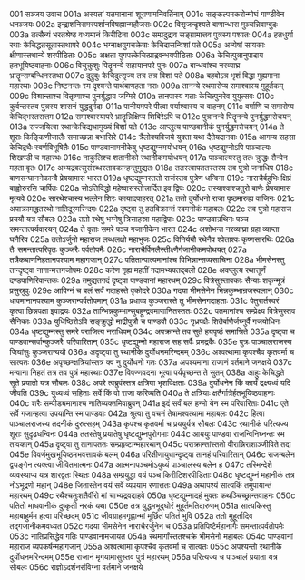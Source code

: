 001	सञ्जय उवाच
001a	अस्यतां यतमानानां शूराणामनिवर्तिनाम्
001c	सङ्कल्पमकरोन्मोघं गाण्डीवेन धनञ्जयः
002a	इन्द्राशनिसमस्पर्शानविषह्यान्महौजसः
002c	विसृजन्दृश्यते बाणान्धारा मुञ्चन्निवाम्बुदः
003a	तत्सैन्यं भरतश्रेष्ठ वध्यमानं किरीटिना
003c	सम्प्रदुद्राव सङ्ग्रामात्तव पुत्रस्य पश्यतः
004a	हतधुर्या रथाः केचिद्धतसूतास्तथापरे
004c	भग्नाक्षयुगचक्रेषाः केचिदासन्विशां पते
005a	अन्येषां सायकाः क्षीणास्तथान्ये शरपीडिताः
005c	अक्षता युगपत्केचित्प्राद्रवन्भयपीडिताः
006a	केचित्पुत्रानुपादाय हतभूयिष्ठवाहनाः
006c	विचुक्रुशुः पितॄनन्ये सहायानपरे पुनः
007a	बान्धवांश्च नरव्याघ्र भ्रातॄन्सम्बन्धिनस्तथा
007c	दुद्रुवुः केचिदुत्सृज्य तत्र तत्र विशां पते
008a	बहवोऽत्र भृशं विद्धा मुह्यमाना महारथाः
008c	निष्टनन्तः स्म दृश्यन्ते पार्थबाणहता नराः
009a	तानन्ये रथमारोप्य समाश्वास्य मुहूर्तकम्
009c	विश्रान्ताश्च वितृष्णाश्च पुनर्युद्धाय जग्मिरे
010a	तानपास्य गताः केचित्पुनरेव युयुत्सवः
010c	कुर्वन्तस्तव पुत्रस्य शासनं युद्धदुर्मदाः
011a	पानीयमपरे पीत्वा पर्याश्वास्य च वाहनम्
011c	वर्माणि च समारोप्य केचिद्भरतसत्तम
012a	समाश्वास्यापरे भ्रातॄन्निक्षिप्य शिबिरेऽपि च
012c	पुत्रानन्ये पितॄनन्ये पुनर्युद्धमरोचयन्
013a	सज्जयित्वा रथान्केचिद्यथामुख्यं विशां पते
013c	आप्लुत्य पाण्डवानीकं पुनर्युद्धमरोचयन्
014a	ते शूराः किङ्किणीजालैः समाच्छन्ना बभासिरे
014c	त्रैलोक्यविजये युक्ता यथा दैतेयदानवाः
015a	आगम्य सहसा केचिद्रथैः स्वर्णविभूषितैः
015c	पाण्डवानामनीकेषु धृष्टद्युम्नमयोधयन्
016a	धृष्टद्युम्नोऽपि पाञ्चाल्यः शिखण्डी च महारथः
016c	नाकुलिश्च शतानीको रथानीकमयोधयन्
017a	पाञ्चाल्यस्तु ततः क्रुद्धः सैन्येन महता वृतः
017c	अभ्यद्रवत्सुसंरब्धस्तावकान्हन्तुमुद्यतः
018a	ततस्त्वापततस्तस्य तव पुत्रो जनाधिप
018c	बाणसन्घाननेकान्वै प्रेषयामास भारत
019a	धृष्टद्युम्नस्ततो राजंस्तव पुत्रेण धन्विना
019c	नाराचैर्बहुभिः क्षिप्रं बाह्वोरुरसि चार्पितः
020a	सोऽतिविद्धो महेष्वासस्तोत्त्रार्दित इव द्विपः
020c	तस्याश्वांश्चतुरो बाणैः प्रेषयामास मृत्यवे
020e	सारथेश्चास्य भल्लेन शिरः कायादपाहरत्
021a	ततो दुर्योधनो राजा पृष्ठमारुह्य वाजिनः
021c	अपाक्रामद्धतरथो नातिदूरमरिन्दमः
022a	दृष्ट्वा तु हतविक्रान्तं स्वमनीकं महाबलः
022c	तव पुत्रो महाराज प्रययौ यत्र सौबलः
023a	ततो रथेषु भग्नेषु त्रिसाहस्रा महाद्विपाः
023c	पाण्डवान्रथिनः पञ्च समन्तात्पर्यवारयन्
024a	ते वृताः समरे पञ्च गजानीकेन भारत
024c	अशोभन्त नरव्याघ्रा ग्रहा व्याप्ता घनैरिव
025a	ततोऽर्जुनो महाराज लब्धलक्षो महाभुजः
025c	विनिर्ययौ रथेनैव श्वेताश्वः कृष्णसारथिः
026a	तैः समन्तात्परिवृतः कुञ्जरैः पर्वतोपमैः
026c	नाराचैर्विमलैस्तीक्ष्णैर्गजानीकमपोथयत्
027a	तत्रैकबाणनिहतानपश्याम महागजान्
027c	पतितान्पात्यमानांश्च विभिन्नान्सव्यसाचिना
028a	भीमसेनस्तु तान्दृष्ट्वा नागान्मत्तगजोपमः
028c	करेण गृह्य महतीं गदामभ्यपतद्बली
028e	अवप्लुत्य रथात्तूर्णं दण्डपाणिरिवान्तकः
029a	तमुद्यतगदं दृष्ट्वा पाण्डवानां महारथम्
029c	वित्रेसुस्तावकाः सैन्याः शकृन्मूत्रं प्रसुस्रुवुः
029e	आविग्नं च बलं सर्वं गदाहस्ते वृकोदरे
030a	गदया भीमसेनेन भिन्नकुम्भान्रजस्वलान्
030c	धावमानानपश्याम कुञ्जरान्पर्वतोपमान्
031a	प्रधाव्य कुञ्जरास्ते तु भीमसेनगदाहताः
031c	पेतुरार्तस्वरं कृत्वा छिन्नपक्षा इवाद्रयः
032a	तान्भिन्नकुम्भान्सुबहून्द्रवमाणानितस्ततः
032c	पतमानांश्च सम्प्रेक्ष्य वित्रेसुस्तव सैनिकाः
033a	युधिष्ठिरोऽपि सङ्क्रुद्धो माद्रीपुत्रौ च पाण्डवौ
033c	गृध्रपक्षैः शितैर्बाणैर्जघ्नुर्वै गजयोधिनः
034a	धृष्टद्युम्नस्तु समरे पराजित्य नराधिपम्
034c	अपक्रान्ते तव सुते हयपृष्ठं समाश्रिते
035a	दृष्ट्वा च पाण्डवान्सर्वान्कुञ्जरैः परिवारितान्
035c	धृष्टद्युम्नो महाराज सह सर्वैः प्रभद्रकैः
035e	पुत्रः पाञ्चालराजस्य जिघांसुः कुञ्जरान्ययौ
036a	अदृष्ट्वा तु रथानीके दुर्योधनमरिन्दमम्
036c	अश्वत्थामा कृपश्चैव कृतवर्मा च सात्वतः
036e	अपृच्छन्क्षत्रियांस्तत्र क्व नु दुर्योधनो गतः
037a	अपश्यमाना राजानं वर्तमाने जनक्षये
037c	मन्वाना निहतं तत्र तव पुत्रं महारथाः
037e	विषण्णवदना भूत्वा पर्यपृच्छन्त ते सुतम्
038a	आहुः केचिद्धते सूते प्रयातो यत्र सौबलः
038c	अपरे त्वब्रुवंस्तत्र क्षत्रिया भृशविक्षताः
039a	दुर्योधनेन किं कार्यं द्रक्ष्यध्वं यदि जीवति
039c	युध्यध्वं सहिताः सर्वे किं वो राजा करिष्यति
040a	ते क्षत्रियाः क्षतैर्गात्रैर्हतभूयिष्ठवाहनाः
040c	शरैः सम्पीड्यमानाश्च नातिव्यक्तमिवाब्रुवन्
041a	इदं सर्वं बलं हन्मो येन स्म परिवारिताः
041c	एते सर्वे गजान्हत्वा उपयान्ति स्म पाण्डवाः
042a	श्रुत्वा तु वचनं तेषामश्वत्थामा महाबलः
042c	हित्वा पाञ्चालराजस्य तदनीकं दुरुत्सहम्
043a	कृपश्च कृतवर्मा च प्रययुर्यत्र सौबलः
043c	रथानीकं परित्यज्य शूराः सुदृढधन्विनः
044a	ततस्तेषु प्रयातेषु धृष्टद्युम्नपुरोगमाः
044c	आययुः पाण्डवा राजन्विनिघ्नन्तः स्म तावकान्
045a	दृष्ट्वा तु तानापततः सम्प्रहृष्टान्महारथान्
045c	पराक्रान्तांस्ततो वीरान्निराशाञ्जीविते तदा
045e	विवर्णमुखभूयिष्ठमभवत्तावकं बलम्
046a	परिक्षीणायुधान्दृष्ट्वा तानहं परिवारितान्
046c	राजन्बलेन द्व्यङ्गेन त्यक्त्वा जीवितमात्मनः
047a	आत्मनापञ्चमोऽयुध्यं पाञ्चालस्य बलेन ह
047c	तस्मिन्देशे व्यवस्थाप्य यत्र शारद्वतः स्थितः
048a	सम्प्रयुद्धा वयं पञ्च किरीटिशरपीडिताः
048c	धृष्टद्युम्नं महानीकं तत्र नोऽभूद्रणो महान्
048e	जितास्तेन वयं सर्वे व्यपयाम रणात्ततः
049a	अथापश्यं सात्यकिं तमुपायान्तं महारथम्
049c	रथैश्चतुःशतैर्वीरो मां चाभ्यद्रवदाहवे
050a	धृष्टद्युम्नादहं मुक्तः कथञ्चिच्छ्रान्तवाहनः
050c	पतितो माधवानीकं दुष्कृती नरकं यथा
050e	तत्र युद्धमभूद्घोरं मुहूर्तमतिदारुणम्
051a	सात्यकिस्तु महाबाहुर्मम हत्वा परिच्छदम्
051c	जीवग्राहमगृह्णान्मां मूर्छितं पतितं भुवि
052a	ततो मुहूर्तादिव तद्गजानीकमवध्यत
052c	गदया भीमसेनेन नाराचैरर्जुनेन च
053a	प्रतिपिष्टैर्महानागैः समन्तात्पर्वतोपमैः
053c	नातिप्रसिद्धेव गतिः पाण्डवानामजायत
054a	रथमार्गांस्ततश्चक्रे भीमसेनो महाबलः
054c	पाण्डवानां महाराज व्यपकर्षन्महागजान्
055a	अश्वत्थामा कृपश्चैव कृतवर्मा च सात्वतः
055c	अपश्यन्तो रथानीके दुर्योधनमरिन्दमम्
055e	राजानं मृगयामासुस्तव पुत्रं महारथम्
056a	परित्यज्य च पाञ्चालं प्रयाता यत्र सौबलः
056c	राज्ञोऽदर्शनसंविग्ना वर्तमाने जनक्षये
